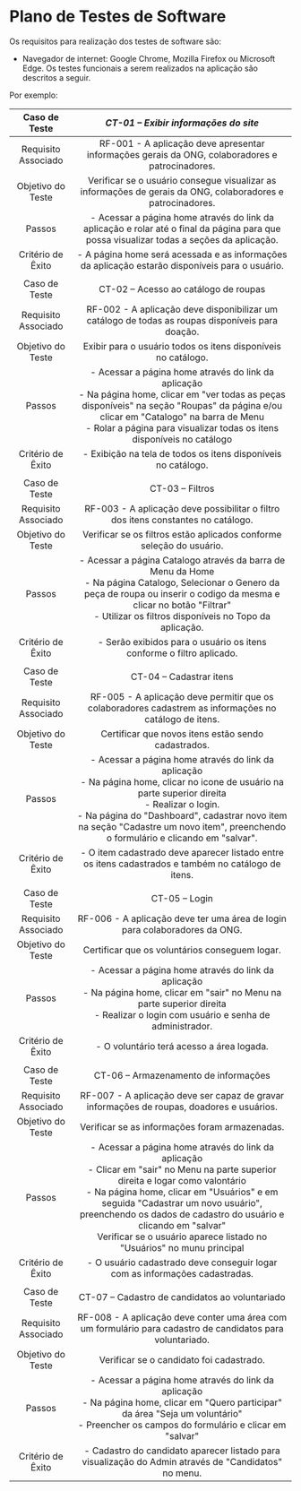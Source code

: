 # Plano de Testes de Software

Os requisitos para realização dos testes de software são:

* Navegador de internet: Google Chrome, Mozilla Firefox ou Microsoft Edge.
Os testes funcionais a serem realizados na aplicação são descritos a seguir.

Por exemplo:
 
| **Caso de Teste** 	| *CT-01 – Exibir informações do site*	|
|:---:	|:---:	|
|	Requisito Associado 	| RF-001 - A aplicação deve apresentar informações gerais da ONG, colaboradores e patrocinadores. |
| Objetivo do Teste 	| Verificar se o usuário consegue visualizar as informações de gerais da ONG, colaboradores e patrocinadores. |
| Passos 	| - Acessar a página home através do link da aplicação e rolar até o final da página para que possa visualizar todas a seções da aplicação. |
|Critério de Êxito | - A página home será acessada e as informações da aplicação estarão disponíveis para o usuário. |
|  	|  	|
| Caso de Teste 	| CT-02 – Acesso ao catálogo de roupas	|
|Requisito Associado | RF-002	- A aplicação deve disponibilizar um catálogo de todas as roupas disponíveis para doação. |
| Objetivo do Teste 	| Exibir para o usuário todos os itens disponíveis no catálogo. |
| Passos 	| - Acessar a página home através do link da aplicação <br> - Na página home, clicar em "ver todas as peças disponíveis" na seção "Roupas" da página e/ou clicar em "Catalogo" na barra de Menu <br> - Rolar a página para visualizar todas os itens disponíveis no catálogo <br> |
|Critério de Êxito | - Exibição na tela de todos os itens disponíveis no catálogo. |
|  	|  	|
| Caso de Teste 	| CT-03 – Filtros	|
|Requisito Associado | RF-003	- A aplicação deve possibilitar o filtro dos itens constantes no catálogo. |
| Objetivo do Teste 	| Verificar se os filtros estão aplicados conforme seleção do usuário. |
| Passos 	| - Acessar a página Catalogo através da barra de Menu da Home <br> - Na página Catalogo, Selecionar o Genero da peça de roupa ou inserir o codigo da mesma e clicar no botão "Filtrar" <br> - Utilizar os filtros disponíveis no Topo da aplicação. <br> |
|Critério de Êxito | - Serão exibidos para o usuário os itens conforme o filtro aplicado. |
|  	|  	|
| Caso de Teste 	| CT-04 – Cadastrar itens	|
|Requisito Associado | RF-005	- A aplicação deve permitir que os colaboradores cadastrem as informações no catálogo de itens. |
| Objetivo do Teste 	| Certificar que novos itens estão sendo cadastrados. |
| Passos 	| - Acessar a página home através do link da aplicação <br> - Na página home, clicar no icone de usuário na parte superior direita <br> - Realizar o login. <br> - Na página do "Dashboard", cadastrar novo item na seção "Cadastre um novo item", preenchendo o formulário e clicando em "salvar". <br> |
|Critério de Êxito | - O item cadastrado deve aparecer listado entre os itens cadastrados e também no catálogo de itens. |
|  	|  	|
| Caso de Teste 	| CT-05 – Login	|
|Requisito Associado | RF-006	- A aplicação deve ter uma área de login para colaboradores da ONG. |
| Objetivo do Teste 	| Certificar que os voluntários conseguem logar. |
| Passos 	| - Acessar a página home através do link da aplicação <br> - Na página home, clicar em "sair" no Menu na parte superior direita <br> - Realizar o login com usuário e senha de administrador. <br> |
|Critério de Êxito | - O voluntário terá acesso a área logada. |
|  	|  	|
| Caso de Teste 	| CT-06 – Armazenamento de informações 	|
|Requisito Associado | RF-007	- A aplicação deve ser capaz de gravar informações de roupas, doadores e usuários. |
| Objetivo do Teste 	| Verificar se as informações foram armazenadas. |
| Passos 	| - Acessar a página home através do link da aplicação <br> - Clicar em "sair" no Menu na parte superior direita e logar como valontário <br> - Na página home, clicar em "Usuários" e em seguida "Cadastrar um novo usuário", preenchendo os dados de cadastro do usuário e clicando em "salvar" <br> Verificar se o usuário aparece listado no "Usuários" no munu principal <br> |
|Critério de Êxito | - O usuário cadastrado deve conseguir logar com as informações cadastradas. |
|  	|  	|
| Caso de Teste 	| CT-07 – Cadastro de candidatos ao voluntariado |
|Requisito Associado | RF-008	- A aplicação deve conter uma área com um formulário para cadastro de candidatos para voluntariado. |
| Objetivo do Teste 	| Verificar se o candidato foi cadastrado. |
| Passos 	| - Acessar a página home através do link da aplicação <br> - Na página home, clicar em "Quero participar" da área "Seja um voluntário" <br> - Preencher os campos do formulário e clicar em "salvar" <br> |
|Critério de Êxito | - Cadastro do candidato aparecer listado para visualização do Admin através de "Candidatos" no menu. |
